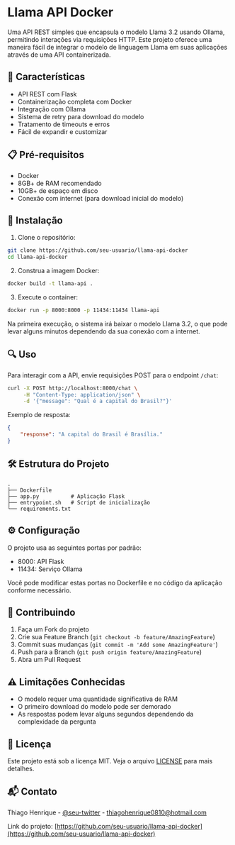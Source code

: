 # Llama API Docker

Uma API REST simples que encapsula o modelo Llama 3.2 usando Ollama, permitindo interações via requisições HTTP. Este projeto oferece uma maneira fácil de integrar o modelo de linguagem Llama em suas aplicações através de uma API containerizada.

## 🚀 Características

- API REST com Flask
- Containerização completa com Docker
- Integração com Ollama
- Sistema de retry para download do modelo
- Tratamento de timeouts e erros
- Fácil de expandir e customizar

## 📋 Pré-requisitos

- Docker
- 8GB+ de RAM recomendado
- 10GB+ de espaço em disco
- Conexão com internet (para download inicial do modelo)

## 🔧 Instalação

1. Clone o repositório:
```bash
git clone https://github.com/seu-usuario/llama-api-docker
cd llama-api-docker
```

2. Construa a imagem Docker:
```bash
docker build -t llama-api .
```

3. Execute o container:
```bash
docker run -p 8000:8000 -p 11434:11434 llama-api
```

Na primeira execução, o sistema irá baixar o modelo Llama 3.2, o que pode levar alguns minutos dependendo da sua conexão com a internet.

## 🔍 Uso

Para interagir com a API, envie requisições POST para o endpoint `/chat`:

```bash
curl -X POST http://localhost:8000/chat \
     -H "Content-Type: application/json" \
     -d '{"message": "Qual é a capital do Brasil?"}'
```

Exemplo de resposta:
```json
{
    "response": "A capital do Brasil é Brasília."
}
```

## 🛠️ Estrutura do Projeto

```
.
├── Dockerfile
├── app.py          # Aplicação Flask
├── entrypoint.sh   # Script de inicialização
└── requirements.txt
```

## ⚙️ Configuração

O projeto usa as seguintes portas por padrão:
- 8000: API Flask
- 11434: Serviço Ollama

Você pode modificar estas portas no Dockerfile e no código da aplicação conforme necessário.

## 🤝 Contribuindo

1. Faça um Fork do projeto
2. Crie sua Feature Branch (`git checkout -b feature/AmazingFeature`)
3. Commit suas mudanças (`git commit -m 'Add some AmazingFeature'`)
4. Push para a Branch (`git push origin feature/AmazingFeature`)
5. Abra um Pull Request

## ⚠️ Limitações Conhecidas

- O modelo requer uma quantidade significativa de RAM
- O primeiro download do modelo pode ser demorado
- As respostas podem levar alguns segundos dependendo da complexidade da pergunta

## 📝 Licença

Este projeto está sob a licença MIT. Veja o arquivo [LICENSE](LICENSE) para mais detalhes.

## 📬 Contato

Thiago Henrique - [@seu-twitter](https://twitter.com/seu-twitter) - thiagohenrique0810@hotmail.com

Link do projeto: [https://github.com/seu-usuario/llama-api-docker](https://github.com/seu-usuario/llama-api-docker)
